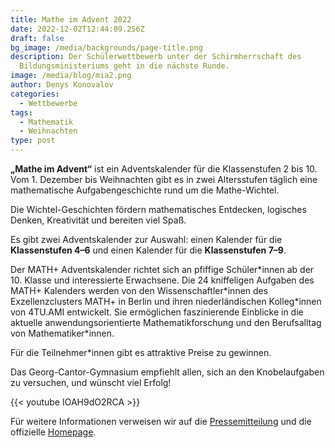 ```yaml
---
title: Mathe im Advent 2022
date: 2022-12-02T12:44:09.256Z
draft: false
bg_image: /media/backgrounds/page-title.png
description: Der Schülerwettbewerb unter der Schirmherrschaft des
  Bildungsministeriums geht in die nächste Runde.
image: /media/blog/mia2.png
author: Denys Konovalov
categories:
  - Wettbewerbe
tags:
  - Mathematik
  - Weihnachten
type: post
---
```

**„Mathe im Advent“** ist ein Adventskalender für die Klassenstufen 2 bis 10. Vom 1. Dezember bis Weihnachten gibt es in zwei Altersstufen täglich eine mathematische Aufgabengeschichte rund um die Mathe-Wichtel.

Die Wichtel-Geschichten fördern mathematisches Entdecken, ⁣logisches Denken, Kreativität und bereiten viel Spaß. 

Es gibt zwei Adventskalender zur Auswahl: einen Kalender für die **Klassenstufen 4–6** und einen Kalender für die **Klassenstufen 7–9**.

Der MATH+ Adventskalender richtet sich an pfiffige Schüler\*innen ab der 10. Klasse und interessierte Erwachsene. Die 24 kniffeligen Aufgaben des MATH+ Kalenders werden von den Wissenschaftler\*innen des Exzellenzclusters MATH+ in Berlin und ihren niederländischen Kolleg\*innen von 4TU.AMI entwickelt. Sie ermöglichen faszinierende Einblicke in die aktuelle anwendungsorientierte Mathematikforschung und den Berufsalltag von Mathematiker*innen.

Für die Teilnehmer\*innen gibt es attraktive Preise zu gewinnen.

Das Georg-Cantor-Gymnasium empfiehlt allen, sich an den Knobelaufgaben zu versuchen, und wünscht viel Erfolg!

{{< youtube IOAH9dO2RCA >}}

Für weitere Informationen verweisen wir auf die [Pressemitteilung](https://mia-static-files-prod-2022.s3.amazonaws.com/static/file_management/files/20221123_PM-MK-Spielstart_lang.pdf) und die offizielle [Homepage](https://www.mathe-im-advent.de/de/).

[](https://mia-static-files-prod-2022.s3.amazonaws.com/static/file_management/files/20221123_PM-MK-Spielstart_lang.pdf)

[](https://mia-static-files-prod-2022.s3.amazonaws.com/static/file_management/files/20221123_PM-MK-Spielstart_lang.pdf)